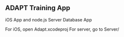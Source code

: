 ## ADAPT Training App
 iOS App and node.js Server Database App

For iOS, open Adapt.xcodeproj
For server, go to Server/